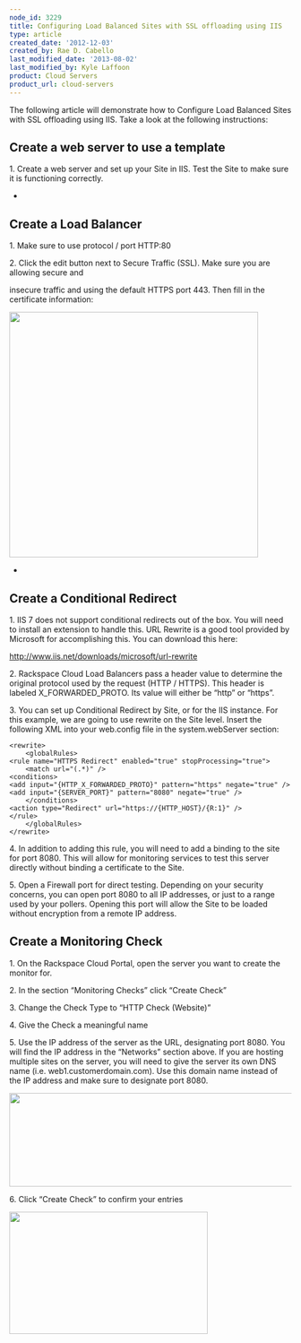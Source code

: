 ```yaml
---
node_id: 3229
title: Configuring Load Balanced Sites with SSL offloading using IIS
type: article
created_date: '2012-12-03'
created_by: Rae D. Cabello
last_modified_date: '2013-08-02'
last_modified_by: Kyle Laffoon
product: Cloud Servers
product_url: cloud-servers
---
```


The following article will demonstrate how to Configure Load Balanced
Sites with SSL offloading using IIS. Take a look at the following
instructions:

Create a web server to use a template
-------------------------------------

1\. Create a web server and set up your Site in IIS. Test the Site to
make sure it is functioning correctly.


-

Create a Load Balancer
----------------------

1\. Make sure to use protocol / port HTTP:80

2\. Click the edit button next to Secure Traffic (SSL). Make sure you are
allowing secure and

insecure traffic and using the default HTTPS port 443. Then fill in the
certificate information:

<img src="https://8026b2e3760e2433679c-fffceaebb8c6ee053c935e8915a3fbe7.ssl.cf2.rackcdn.com/field/image/load-balanced-sites-IIS.png" width="444" height="438" />


-

Create a Conditional Redirect
-----------------------------

1\. IIS 7 does not support conditional redirects out of the box. You will
need to install an extension to handle this. URL Rewrite is a good tool
provided by Microsoft for accomplishing this. You can download this
here:

<http://www.iis.net/downloads/microsoft/url-rewrite>

2\. Rackspace Cloud Load Balancers pass a header value to determine the
original protocol used by the request (HTTP / HTTPS). This header is
labeled X\_FORWARDED\_PROTO. Its value will either be &ldquo;http&rdquo; or &ldquo;https&rdquo;.

3\. You can set up Conditional Redirect by Site, or for the IIS instance.
For this example, we are going to use rewrite on the Site level. Insert
the following XML into your web.config file in the system.webServer
section:

    <rewrite>
        <globalRules>
    <rule name="HTTPS Redirect" enabled="true" stopProcessing="true">
        <match url="(.*)" />
    <conditions>
    <add input="{HTTP_X_FORWARDED_PROTO}" pattern="https" negate="true" />
    <add input="{SERVER_PORT}" pattern="8080" negate="true" />
        </conditions>
    <action type="Redirect" url="https://{HTTP_HOST}/{R:1}" />
    </rule>
        </globalRules>
    </rewrite>



4\. In addition to adding this rule, you will need to add a binding to
the site for port 8080. This will allow for monitoring services to test
this server directly without binding a certificate to the Site.

5\. Open a Firewall port for direct testing. Depending on your security
concerns, you can open port 8080 to all IP addresses, or just to a range
used by your pollers. Opening this port will allow the Site to be loaded
without encryption from a remote IP address.



Create a Monitoring Check
-------------------------

1\. On the Rackspace Cloud Portal, open the server you want to create the
monitor for.

2\. In the section &ldquo;Monitoring Checks&rdquo; click &ldquo;Create Check&rdquo;

3\. Change the Check Type to &ldquo;HTTP Check (Website)&rdquo;

4\. Give the Check a meaningful name

5\. Use the IP address of the server as the URL, designating port 8080.
You will find the IP address in the &ldquo;Networks&rdquo; section above. If you are
hosting multiple sites on the server, you will need to give the server
its own DNS name (i.e. web1.customerdomain.com). Use this domain name
instead of the IP address and make sure to designate port 8080.

<img src="https://8026b2e3760e2433679c-fffceaebb8c6ee053c935e8915a3fbe7.ssl.cf2.rackcdn.com/field/image/load-balanced-sites-iis-2.png" width="591" height="167" />

6\. Click &ldquo;Create Check&rdquo; to confirm your entries

<img src="https://8026b2e3760e2433679c-fffceaebb8c6ee053c935e8915a3fbe7.ssl.cf2.rackcdn.com/field/image/load-balanced-sites-iis-3.png" width="354" height="218" />

